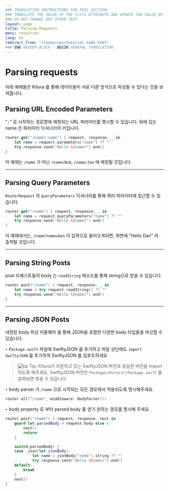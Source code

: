```yaml
---
### TRANSLATION INSTRUCTIONS FOR THIS SECTION:
### TRANSLATE THE VALUE OF THE title ATTRIBUTE AND UPDATE THE VALUE OF THE lang ATTRIBUTE.
### DO NOT CHANGE ANY OTHER TEXT.
layout: page
title: Parsing Requests
menu: resources
lang: ko
redirect_from: "/resources/tutorial-todo.html"
### END HEADER BLOCK - BEGIN GENERAL TRANSLATION
---
```


<div class="titleBlock">
  <h1>Parsing requests</h1>
  <p>아래 예제들은 Kitura 를 통해 데이터들이 서로 다른 방식으로 파싱될 수 있다는 것을 보여줍니다.</p>
</div>

## Parsing URL Encoded Parameters

"`:`" 로 시작하는 경로명에 매칭되는 URL 파라미터를 명시할 수 있습니다. 뒤에 있는 name 은 파라미터 딕셔너리의 키입니다.

```swift
router.get("/name/:name") { request, response, _ in
    let name = request.parameters["name"] ?? ""
    try response.send("Hello \(name)").end()
}
```
이 예제는 `/name` 가 아닌 `/name/Bob`, `/name/Joe` 에 매칭될 것입니다.

---

## Parsing Query Parameters

`RouterRequest` 의 `queryParameters` 딕셔너리를 통해 쿼리 파라미터에 접근할 수 있습니다.

```swift
router.get("/name") { request, response, _ in
    let name = request.queryParameters["name"] ?? ""
    try response.send("Hello \(name)").end()
}
```

이 예제에서는, `/name?name=Dan` 이 입력으로 들어오게되면, 화면에 "Hello Dan" 라 출력될 것입니다.

---

## Parsing String Posts

post 리퀘스트들의 body 는 `readString` 메소드를 통해 string으로 받을 수 있습니다.

```swift
router.post("/name") { request, response, _ in
    let name = try request.readString() ?? ""
    try response.send("Hello \(name)").end()
}
```

---

## Parsing JSON Posts

내장된 body 파싱 미들웨어 를 통해 JSON을 포함한 다양한 body 타입들을 파싱할 수 있습니다.

<span class="arrow">&#8227;</span> `Package.swift` 파일에 SwiftyJSON 를 추가하고 파일 상단에도 `import SwiftyJSON` 를 추가하여 SwiftyJSON 를 임포트하세요

> ![tip] Tip: Kitura가 의존하고 있는 SwiftyJSON 버전과 동일한 버전을 import 하도록 해주세요. SwiftyJSON 버전은 `Packages/Kitura*/Package.swift` 를 살펴보면 찾을 수 있습니다.

<span class="arrow">&#8227;</span> body parser 가 `/name` 으로 시작되는 모든 경로에서 적용되도록 명시해주세요.

```swift
router.all("/name", middleware: BodyParser())
```

<span class="arrow">&#8227;</span> body property 로 부터 parsed body 를 얻기 원하는 경로를 명시해 주세요.

```swift
router.post("/name") { request, response, next in
    guard let parsedBody = request.body else {
        next()
        return
    }

    switch(parsedBody) {
    case .json(let jsonBody):
            let name = jsonBody["name"].string ?? ""
            try response.send("Hello \(name)").end()
    default:
        break
    }
    next()
}
```

[info]: ../../../assets/info-blue.png
[tip]: ../../../assets/lightbulb-yellow.png
[warning]: ../../../assets/warning-red.png

